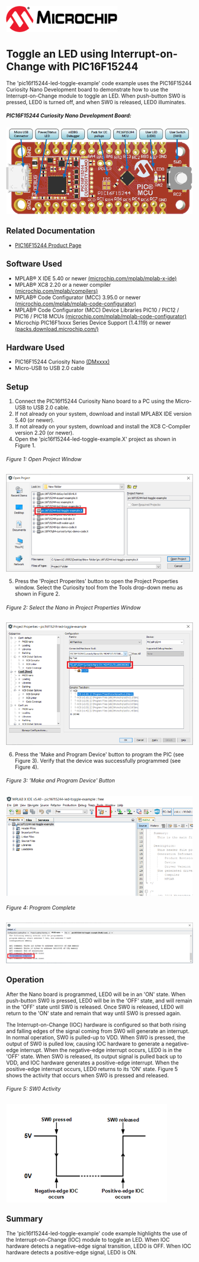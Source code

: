 <!-- Please do not change this html logo with link -->
<a href="https://www.microchip.com" rel="nofollow"><img src="images/microchip.png" alt="MCHP" width="300"/></a>

# Toggle an LED using Interrupt-on-Change with PIC16F15244

The 'pic16f15244-led-toggle-example' code example uses the PIC16F15244 Curiosity Nano Development board to demonstrate how to use the Interrupt-on-Change module to toggle an LED. When push-button SW0 is pressed, LED0 is turned off, and when SW0 is released, LED0 illuminates.

##### PIC16F15244 Curiosity Nano Development Board:
![Curiosity Nano Development Board](images/NanoHighlights.png)

## Related Documentation
- [PIC16F15244 Product Page](https://www.microchip.com/wwwproducts/en/PIC16F15244)

## Software Used
- MPLAB® X IDE 5.40 or newer [(microchip.com/mplab/mplab-x-ide)](http://www.microchip.com/mplab/mplab-x-ide)
- MPLAB® XC8 2.20 or a newer compiler [(microchip.com/mplab/compilers)](http://www.microchip.com/mplab/compilers)
- MPLAB® Code Configurator (MCC) 3.95.0 or newer [(microchip.com/mplab/mplab-code-configurator)](https://www.microchip.com/mplab/mplab-code-configurator)
- MPLAB® Code Configurator (MCC) Device Libraries PIC10 / PIC12 / PIC16 / PIC18 MCUs [(microchip.com/mplab/mplab-code-configurator)](https://www.microchip.com/mplab/mplab-code-configurator)
- Microchip PIC16F1xxxx Series Device Support (1.4.119) or newer [(packs.download.microchip.com/)](https://packs.download.microchip.com/)

## Hardware Used
- PIC16F15244 Curiosity Nano [(DMxxxx)]()
- Micro-USB to USB 2.0 cable

## Setup
1. Connect the PIC16f15244 Curiosity Nano board to a PC using the Micro-USB to USB 2.0 cable.
2. If not already on your system, download and install MPLABX IDE version 5.40 (or newer).
3. If not already on your system, download and install the XC8 C-Compiler version 2.20 (or newer).
4. Open the 'pic16f15244-led-toggle-example.X' project as shown in Figure 1.

###### Figure 1: Open Project Window
![Open Project Window](images/OpenProject.png)

5. Press the 'Project Properites' button to open the Project Properties window. Select the Curiosity tool from the Tools drop-down menu as shown in Figure 2.

###### Figure 2: Select the Nano in Project Properties Window
![Select Tool](images/SelectTool.png)

6. Press the 'Make and Program Device' button to program the PIC (see Figure 3). Verify that the device was successfully programmed (see Figure 4).

###### Figure 3: 'Make and Program Device' Button
![Program Device Button](images/MakeAndProgramButton.png)

###### Figure 4: Program Complete
![Program Complete](images/ProgramSuccess.png)

## Operation
After the Nano board is programmed, LED0 will be in an 'ON' state. When push-button SW0 is pressed, LED0 will be in the 'OFF' state, and will remain in the 'OFF' state until SW0 is released. Once SW0 is released, LED0 will return to the 'ON' state and remain that way until SW0 is pressed again.

The Interrupt-on-Change (IOC) hardware is configured so that both rising and falling edges of the signal coming from SW0 will generate an interrupt. In normal operation, SW0 is pulled-up to VDD. When SW0 is pressed, the output of SW0 is pulled low, causing IOC hardware to generate a negative-edge interrupt. When the negative-edge interrupt occurs, LED0 is in the 'OFF' state. When SW0 is released, its output signal is pulled back up to VDD, and IOC hardware generates a positive-edge interrupt. When the positive-edge interrupt occurs, LED0 returns to its 'ON' state. Figure 5 shows the activity that occurs when SW0 is pressed and released.

###### Figure 5: SW0 Activity
![Flowchart](images/SW0Activity.png)

## Summary
The 'pic16f15244-led-toggle-example' code example highlights the use of the Interrupt-on-Change (IOC) module to toggle an LED. When IOC hardware detects a negative-edge signal transition, LED0 is OFF. When IOC hardware detects a positive-edge signal, LED0 is ON.
